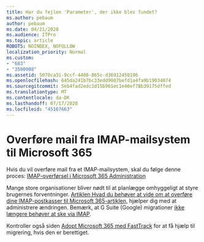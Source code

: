```yaml
---
title: Har du fejlen 'Parameter', der ikke blev fundet?
ms.author: pebaum
author: pebaum
ms.date: 04/21/2020
ms.audience: ITPro
ms.topic: article
ROBOTS: NOINDEX, NOFOLLOW
localization_priority: Normal
ms.custom:
- "683"
- "3500008"
ms.assetid: 5070ca31-9ccf-4408-865c-d36912450196
ms.openlocfilehash: 645da241b7bc33edd9087befd1a4fa9b19034874
ms.sourcegitcommit: 5eb4fad2edc1d15b961ec1e46ef78b39175dffed
ms.translationtype: MT
ms.contentlocale: da-DK
ms.lasthandoff: 07/17/2020
ms.locfileid: "45167663"
---
```

# <a name="migrating-email-from-imap-email-system-to-microsoft-365"></a>Overføre mail fra IMAP-mailsystem til Microsoft 365

Hvis du vil overføre mail fra et IMAP-mailsystem, skal du følge denne proces: [IMAP-overførsel i Microsoft 365 Administration](https://docs.microsoft.com/Exchange/mailbox-migration/migrating-imap-mailboxes/imap-migration-in-the-admin-center)
  
Mange store organisationer bliver nødt til at planlægge omhyggeligt at styre brugernes forventninger. [Artiklen Hvad du behøver at vide om at overføre dine IMAP-postkasser til Microsoft 365-artiklen,](https://docs.microsoft.com/Exchange/mailbox-migration/migrating-imap-mailboxes/migrating-imap-mailboxes) hjælper dig med at administrere ændringen. Bemærk, at G Suite (Google) migrationer [ikke længere behøver at ske via IMAP](https://docs.microsoft.com/Exchange/mailbox-migration/perform-g-suite-migration).

Kontroller også siden [Adopt Microsoft 365 med FastTrack](https://www.microsoft.com/fasttrack/microsoft-365/office-365) for at få hjælp til migrering, hvis den er berettiget.
  

